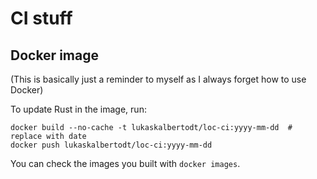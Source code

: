 # CI stuff

## Docker image

(This is basically just a reminder to myself as I always forget how to use Docker)

To update Rust in the image, run:

```
docker build --no-cache -t lukaskalbertodt/loc-ci:yyyy-mm-dd  # replace with date
docker push lukaskalbertodt/loc-ci:yyyy-mm-dd
```

You can check the images you built with `docker images`.
